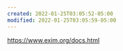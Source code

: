 ```yaml
---
created: 2022-01-25T03:05:52-05:00
modified: 2022-01-25T03:05:59-05:00
---
```


https://www.exim.org/docs.html
